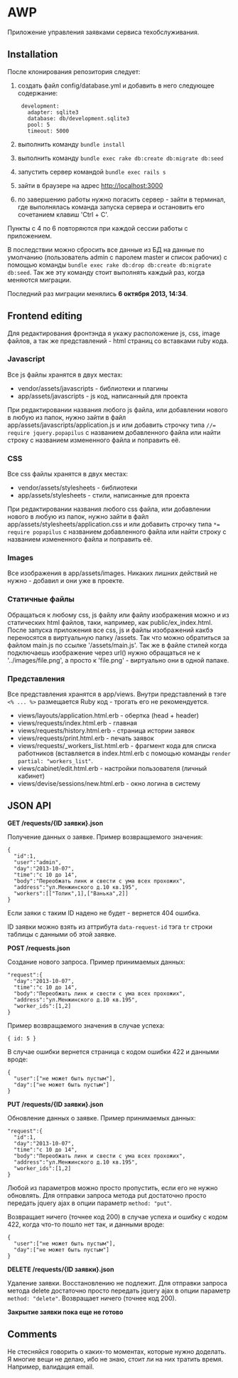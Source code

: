 AWP
===

Приложение управления заявками сервиса техобслуживания.


Installation
------------

После клонирования репозитория следует:

1. создать файл config/database.yml и добавить в него следующее содержание:

        development:
          adapter: sqlite3
          database: db/development.sqlite3
          pool: 5
          timeout: 5000

2. выполнить команду `bundle install`
3. выполнить команду `bundle exec rake db:create db:migrate db:seed`
4. запустить сервер командой `bundle exec rails s`
5. зайти в браузере на адрес [http://localhost:3000](http://localhost:3000)
6. по завершению работы нужно погасить сервер - зайти в терминал, где выполнялась команда запуска сервера и остановить его сочетанием клавиш 'Ctrl + C'.

Пункты с 4 по 6 повторяются при каждой сессии работы с приложением.

В последствии можно сбросить все данные из БД на данные по умолчанию (пользователь admin с паролем master и список рабочих) с помощью команды `bundle exec rake db:drop db:create db:migrate db:seed`. Так же эту команду стоит выполнять каждый раз, когда меняются миграции.

Последний раз миграции менялись **6 октября 2013, 14:34**.


Frontend editing
----------------

Для редактирования фронтэнда я укажу расположение js, css, image файлов, а так же представлений - html страниц со вставками ruby кода.

### Javascript

Все js файлы хранятся в двух местах:

- vendor/assets/javascripts - библиотеки и плагины
- app/assets/javascripts - js код, написанный для проекта

При редактировании названия любого js файла, или добавлении нового в любую из папок, нужно зайти в файл app/assets/javascripts/application.js и или добавить строчку типа `//= require jquery.popapilus` с названием добавленного файла или найти строку с названием измененного файла и поправить её.

### CSS

Все css файлы хранятся в двух местах:

- vendor/assets/stylesheets - библиотеки
- app/assets/stylesheets - стили, написанные для проекта

При редактировании названия любого css файла, или добавлении нового в любую из папок, нужно зайти в файл app/assets/stylesheets/application.css и или добавить строчку типа `*= require popapilus` с названием добавленного файла или найти строку с названием измененного файла и поправить её.

### Images

Все изображения в app/assets/images. Никаких лишних действий не нужно - добавил и они уже в проекте.

### Статичные файлы

Обращаться к любому css, js файлу или файлу изображения можно и из статических html файлов, таки, например, как public/ex_index.html. После запуска приложения все css, js и файлы изображений какбэ переносятся в виртуальную папку /assets. Так что можно обратиться за файлом main.js по ссылке '/assets/main.js'. Так же в файле стилей когда подключаешь изображение через url() нужно обращаться не к '../images/file.png', а просто к 'file.png' -  виртуально они в одной папаке.

### Представления

Все представления хранятся в app/views. Внутри представлений в тэге `<% ... %>` размещается Ruby код - трогать его не рекомендуется.

- views/layouts/application.html.erb - обертка (head + header)
- views/requests/index.html.erb - главная
- views/requests/history.html.erb - страница истории заявок
- views/requests/print.html.erb - печать заявок
- views/requests/_workers_list.html.erb - фрагмент кода для списка работников (вставляется в index.html.erb с помощью команды `render partial: "workers_list"`.
- views/cabinet/edit.html.erb - настройки пользователя (личный кабинет)
- views/devise/sessions/new.html.erb - окно логина в систему


JSON API
--------

**GET /requests/{ID заявки}.json**

Получение данных о заявке. Пример возвращаемого значения:

    {
      "id":1,
      "user":"admin",
      "day":"2013-10-07",
      "time":"с 10 до 14",
      "body":"Переобжать линк и свести с ума всех прохожих",
      "address":"ул.Менжинского д.10 кв.195",
      "workers":[["Толик",1],["Ванька",2]]
    }

Если заяки с таким ID надено не будет - вернется 404 ошибка.

ID заявки можно взять из аттрибута `data-request-id` тэга `tr` строки таблицы с данными об этой заявке.

**POST /requests.json**

Создание нового запроса. Пример принимаемых данных:

    "request":{
      "day":"2013-10-07",
      "time":"с 10 до 14",
      "body":"Переобжать линк и свести с ума всех прохожих",
      "address":"ул.Менжинского д.10 кв.195",
      "worker_ids":[1,2]
    }

Пример возвращаемого значения в случае успеха:

    { id: 5 }

В случае ошибки вернется страница с кодом ошибки 422 и данными вроде:

    {
      "user":["не может быть пустым"],
      "day":["не может быть пустым"]
    }

**PUT /requests/{ID заявки}.json**

Обновление данных о заявке. Пример принимаемых данных:

    "request":{
      "id":1,
      "day":"2013-10-07",
      "time":"с 10 до 14",
      "body":"Переобжать линк и свести с ума всех прохожих",
      "address":"ул.Менжинского д.10 кв.195",
      "worker_ids":[1,2]
    }

Любой из параметров можно просто пропустить, если его не нужно обновлять. Для отправки запроса метода put достаточно просто передать jquery ajax в опции параметр `method: "put"`.

Возвращает ничего (точнее код 200) в случае успеха и ошибку с кодом 422, когда что-то пошло нет так, и данными вроде:

    {
      "user":["не может быть пустым"],
      "day":["не может быть пустым"]
    }

**DELETE /requests/{ID заявки}.json**

Удаление заявки. Восстановлению не подлежит. Для отправки запроса метода delete достаточно просто передать jquery ajax в опции параметр `method: "delete"`. Возвращает ничего (точнее код 200).

**Закрытие заявки пока еще не готово**


Comments
--------

Не стесняйся говорить о каких-то моментах, которые нужно доделать.
Я многие вещи не делаю, ибо не знаю, стоит ли на них тратить время.
Например, валидация email.
